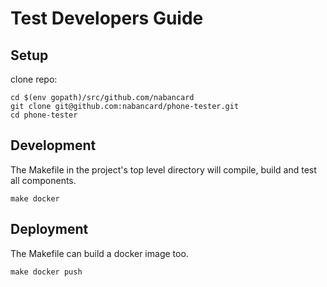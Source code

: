 
# Test Developers Guide

## Setup

clone repo:

    cd $(env gopath)/src/github.com/nabancard
    git clone git@github.com:nabancard/phone-tester.git
    cd phone-tester

## Development

The Makefile in the project's top level directory will compile, build and test all components.

    make docker

## Deployment

The Makefile can build a docker image too.

    make docker push
